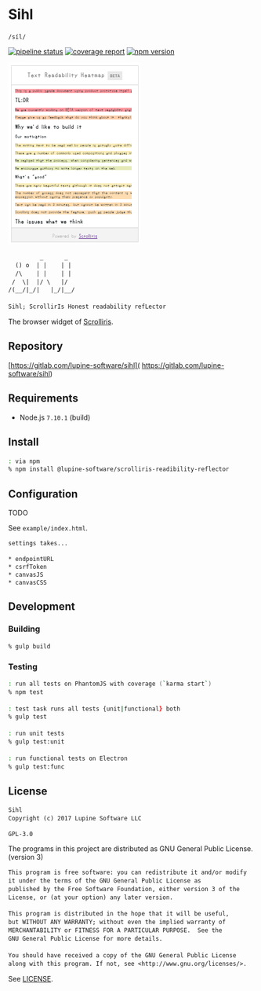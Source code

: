 # Sihl

`/síl/`

[![pipeline status][ci-build]][commit] [![coverage report][ci-cov]][commit] [
![npm version][version]][npm]

![Sihl Widget](example/img/sihl-widget.png)

```txt
         _      _
  () o  | |    | |
  /\    | |    | |
 /  \|  |/ \   |/
/(__/|_/|   |_/|__/

Sihl; ScrollirIs Honest readability refLector
```

The browser widget of [Scrolliris](https://about.scrolliris.com/).


## Repository

[https://gitlab.com/lupine-software/sihl](
https://gitlab.com/lupine-software/sihl)


## Requirements

* Node.js `7.10.1` (build)


## Install

```zsh
: via npm
% npm install @lupine-software/scrolliris-readibility-reflector
```

## Configuration

TODO

See `example/index.html`.

```
settings takes...

* endpointURL
* csrfToken
* canvasJS
* canvasCSS
```


## Development

### Building

```zsh
% gulp build
```

### Testing

```zsh
: run all tests on PhantomJS with coverage (`karma start`)
% npm test

: test task runs all tests {unit|functional} both
% gulp test

: run unit tests
% gulp test:unit

: run functional tests on Electron
% gulp test:func
```


## License

```txt
Sihl
Copyright (c) 2017 Lupine Software LLC
```

`GPL-3.0`

The programs in this project are distributed as
GNU General Public License. (version 3)

```txt
This program is free software: you can redistribute it and/or modify
it under the terms of the GNU General Public License as
published by the Free Software Foundation, either version 3 of the
License, or (at your option) any later version.

This program is distributed in the hope that it will be useful,
but WITHOUT ANY WARRANTY; without even the implied warranty of
MERCHANTABILITY or FITNESS FOR A PARTICULAR PURPOSE.  See the
GNU General Public License for more details.

You should have received a copy of the GNU General Public License
along with this program. If not, see <http://www.gnu.org/licenses/>.
```

See [LICENSE](LICENSE).


[ci-build]: https://gitlab.com/lupine-software/sihl/badges/master/build.svg
[ci-cov]: https://gitlab.com/lupine-software/sihl/badges/master/coverage.svg
[commit]: https://gitlab.com/lupine-software/sihl/commits/master
[version]: https://img.shields.io/npm/v/@lupine-software/scrolliris-readability-reflector.svg
[npm]: https://www.npmjs.com/package/@lupine-software/scrolliris-readability-reflector
